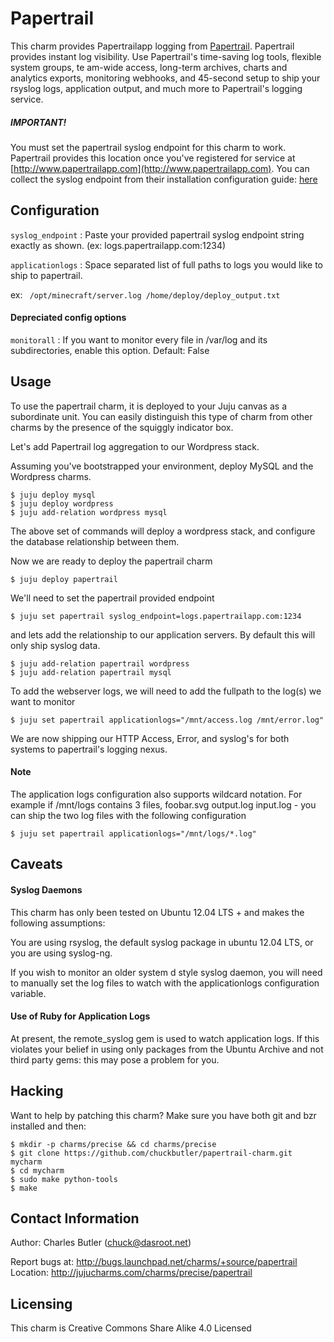 # Papertrail

This charm provides Papertrailapp logging from [Papertrail](http://www.papertrailapp.com). Papertrail provides instant log visibility. Use Papertrail's time-saving log tools, flexible system groups, te  am-wide access, long-term archives, charts and analytics exports, monitoring webhooks, and 45-second setup to ship your rsyslog logs, application output, and much more to Papertrail's logging service.


##### IMPORTANT!

You must set the papertrail syslog endpoint for this charm to work. Papertrail provides this location once you've registered for service at [http://www.papertrailapp.com](http://www.papertrailapp.com).   You can collect the syslog endpoint from their installation configuration guide: [here](https://papertrailapp.com/systems/setup)


## Configuration

`syslog_endpoint` : Paste your provided papertrail syslog endpoint string exactly as shown. (ex: logs.papertrailapp.com:1234)

`applicationlogs` : Space separated list of full paths to logs you would like to ship to papertrail.

ex: ` /opt/minecraft/server.log /home/deploy/deploy_output.txt`


#### Depreciated config options
`monitorall` : If you want to monitor every file in /var/log and its subdirectories, enable this option. Default: False


## Usage

To use the papertrail charm, it is deployed to your Juju canvas as a subordinate unit. You can easily distinguish this type of charm from other charms by the presence of the squiggly indicator box.

Let's add Papertrail log aggregation to our Wordpress stack.

Assuming you've bootstrapped your environment, deploy MySQL and the Wordpress charms.

```
$ juju deploy mysql
$ juju deploy wordpress
$ juju add-relation wordpress mysql
```
The above set of commands will deploy a wordpress stack, and configure the database relationship between them.

Now we are ready to deploy the papertrail charm

```
$ juju deploy papertrail
```

We'll need to set the papertrail provided endpoint

```
$ juju set papertrail syslog_endpoint=logs.papertrailapp.com:1234
```
and lets add the relationship to our application servers. By default this
will only ship syslog data.

```
$ juju add-relation papertrail wordpress
$ juju add-relation papertrail mysql

```

To add the webserver logs, we will need to add the fullpath to the log(s) we want to monitor

```
$ juju set papertrail applicationlogs="/mnt/access.log /mnt/error.log"

```

We are now shipping our HTTP Access, Error, and syslog's for both systems to papertrail's logging nexus.

#### Note
The application logs configuration also supports wildcard notation. For example if /mnt/logs contains 3 files, foobar.svg output.log input.log - you can ship the two log files with the following configuration

```
$ juju set papertrail applicationlogs="/mnt/logs/*.log"
```



## Caveats

#### Syslog Daemons
This charm has only been tested on Ubuntu 12.04 LTS + and makes the following assumptions:

You are using rsyslog, the default syslog package in ubuntu 12.04 LTS, or you are using syslog-ng.

If you wish to monitor an older system d style syslog daemon, you will need to manually set the log files to watch with the applicationlogs configuration variable.

#### Use of Ruby for Application Logs

At present, the remote_syslog gem is used to watch application logs. If this violates your belief in using only packages from the Ubuntu Archive and not third party gems: this may pose a problem for you.


## Hacking

Want to help by patching this charm? Make sure you have both git and bzr installed and then:

```
$ mkdir -p charms/precise && cd charms/precise
$ git clone https://github.com/chuckbutler/papertrail-charm.git mycharm
$ cd mycharm
$ sudo make python-tools
$ make
```

## Contact Information

  Author: Charles Butler (chuck@dasroot.net)

  Report bugs at: http://bugs.launchpad.net/charms/+source/papertrail
  Location: http://jujucharms.com/charms/precise/papertrail

## Licensing
  This charm is Creative Commons Share Alike 4.0 Licensed
